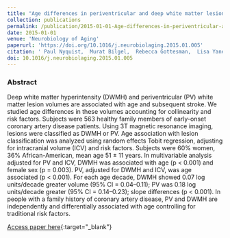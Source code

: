 ```yaml
---
title: "Age differences in periventricular and deep white matter lesions"
collection: publications
permalink: /publication/2015-01-01-Age-differences-in-periventricular-and-deep-white-matter-lesions
date: 2015-01-01
venue: 'Neurobiology of Aging'
paperurl: 'https://doi.org/10.1016/j.neurobiolaging.2015.01.005'
citation: ' Paul Nyquist,  Murat Bilgel,  Rebecca Gottesman,  Lisa Yanek,  Taryn Moy,  Lewis Becker,  Jennifer Cuzzocreo,  Jerry Prince,  Bruce Wasserman,  David Yousem,  Diane Becker,  Brian Kral,  Dhananjay Vaidya, &quot;Age differences in periventricular and deep white matter lesions.&quot; Neurobiology of Aging, 2015.'
doi: 10.1016/j.neurobiolaging.2015.01.005
---
```


### Abstract

Deep white matter hyperintensity (DWMH) and periventricular (PV) white matter lesion volumes are associated with age and subsequent stroke. We studied age differences in these volumes accounting for collinearity and risk factors. Subjects were 563 healthy family members of early-onset coronary artery disease patients. Using 3T magnetic resonance imaging, lesions were classified as DWMH or PV. Age association with lesion classification was analyzed using random effects Tobit regression, adjusting for intracranial volume (ICV) and risk factors. Subjects were 60% women, 36% African-American, mean age 51 ± 11 years. In multivariable analysis adjusted for PV and ICV, DWMH was associated with age (p < 0.001) and female sex (p = 0.003). PV, adjusted for DWMH and ICV, was age associated (p < 0.001). For each age decade, DWMH showed 0.07 log units/decade greater volume (95% CI = 0.04–0.11); PV was 0.18 log units/decade greater (95% CI = 0.14–0.23); slope differences (p < 0.001). In people with a family history of coronary artery disease, PV and DWMH are independently and differentially associated with age controlling for traditional risk factors.

[Access paper here](https://doi.org/10.1016/j.neurobiolaging.2015.01.005){:target="_blank"}
